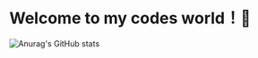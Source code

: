 # Welcome to my codes world！🍻


![Anurag's GitHub stats](https://github-readme-stats.vercel.app/api?username=FlyingCetacean&show_icons=true&theme=onedark)
<!--

Here are some ideas to get you started:

- 🔭 I’m currently working on ...
- 🌱 I’m currently learning ...
- 👯 I’m looking to collaborate on ...
- 🤔 I’m looking for help with ...
- 💬 Ask me about ...
- 📫 How to reach me: ...
- 😄 Pronouns: ...
- ⚡ Fun fact: ...-->

